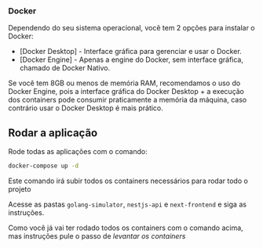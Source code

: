 
### Docker

Dependendo do seu sistema operacional, você tem 2 opções para instalar o Docker:

- [Docker Desktop] - Interface gráfica para gerenciar e usar o Docker.
- [Docker Engine] - Apenas a engine do Docker, sem interface gráfica, chamado de Docker Nativo.

Se você tem 8GB ou menos de memória RAM, recomendamos o uso do Docker Engine, pois a interface gráfica do Docker Desktop + a execução dos containers pode consumir praticamente a memória da máquina, caso contrário usar o Docker Desktop é mais prático.

## Rodar a aplicação

Rode todas as aplicações com o comando:

```bash
docker-compose up -d
```

Este comando irá subir todos os containers necessários para rodar todo o projeto

Acesse as pastas `golang-simulator`, `nestjs-api` e `next-frontend` e siga as instruções.

Como você já vai ter rodado todos os containers com o comando acima, mas instruções pule o passo de *levantar os containers*


